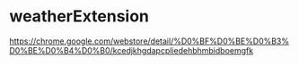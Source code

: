 # weatherExtension

https://chrome.google.com/webstore/detail/%D0%BF%D0%BE%D0%B3%D0%BE%D0%B4%D0%B0/kcedjkhgdapcpliedehbhmbidboemgfk